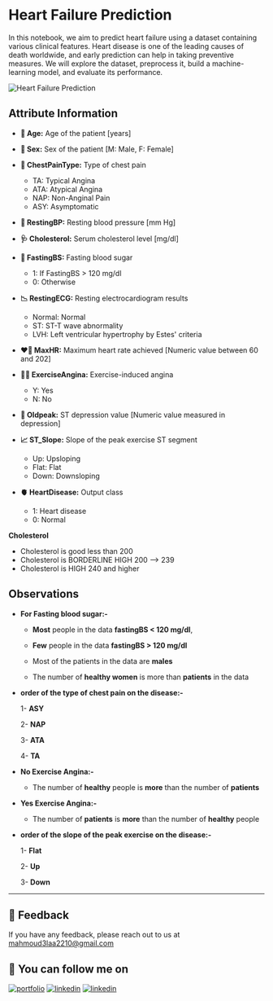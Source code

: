# Heart Failure Prediction

In this notebook, we aim to predict heart failure using a dataset containing various clinical features. Heart disease is one of the leading causes of death worldwide, and early prediction can help in taking preventive measures. We will explore the dataset, preprocess it, build a machine-learning model, and evaluate its performance.

![Heart Failure Prediction]("https://storage.googleapis.com/kaggle-datasets-images/1582403/2603715/fc66626bcce9dec0f401f3f69c2ab2d1/dataset-cover.jpg")


## Attribute Information

- **👤 Age:** Age of the patient [years]

- **🔘 Sex:** Sex of the patient [M: Male, F: Female]

- **💓 ChestPainType:** Type of chest pain

  - TA: Typical Angina
  - ATA: Atypical Angina
  - NAP: Non-Anginal Pain
  - ASY: Asymptomatic

- **💉 RestingBP:** Resting blood pressure [mm Hg]

- **🩺 Cholesterol:** Serum cholesterol level [mg/dl]

- **🍬 FastingBS:** Fasting blood sugar

  - 1: If FastingBS > 120 mg/dl
  - 0: Otherwise

- **📉 RestingECG:** Resting electrocardiogram results

  - Normal: Normal
  - ST: ST-T wave abnormality
  - LVH: Left ventricular hypertrophy by Estes' criteria

- **❤️‍🔥 MaxHR:** Maximum heart rate achieved [Numeric value between 60 and 202]

- **🚴‍♂️ ExerciseAngina:** Exercise-induced angina

  - Y: Yes
  - N: No

- **📏 Oldpeak:** ST depression value [Numeric value measured in depression]

- **📈 ST_Slope:** Slope of the peak exercise ST segment

  - Up: Upsloping
  - Flat: Flat
  - Down: Downsloping

- **🫀 HeartDisease:** Output class
  - 1: Heart disease
  - 0: Normal

**Cholesterol**

- Cholesterol is good less than 200
- Cholesterol is BORDERLINE HIGH 200 --> 239
- Cholesterol is HIGH 240 and higher

## Observations

- **For Fasting blood sugar:-**

  - **Most** people in the data **fastingBS < 120 mg/dl**,
  - **Few** people in the data **fastingBS > 120 mg/dl**

  - Most of the patients in the data are **males**
  - The number of **healthy women** is more than **patients** in the data

- **order of the type of chest pain on the disease:-**

  1- **ASY**

  2- **NAP**

  3- **ATA**

  4- **TA**

- **No Exercise Angina:-**
  - The number of **healthy** people is **more** than the number of **patients**
- **Yes Exercise Angina:-**

  - The number of **patients** is **more** than the number of **healthy** people

- **order of the slope of the peak exercise on the disease:-**

  1- **Flat**

  2- **Up**

  3- **Down**

---


## 📣 Feedback


If you have any feedback, please reach out to us at mahmoud3laa2210@gmail.com

## 🔗 You can follow me on

[![portfolio](https://img.shields.io/badge/GitHub-100000?style=for-the-badge&logo=github&logoColor=white)](https://github.com/MahmoudAlaa22)
[![linkedin](https://img.shields.io/badge/linkedin-0A66C2?style=for-the-badge&logo=linkedin&logoColor=white)](https://www.linkedin.com/in/mahmoudalaa2210/)
[![linkedin](https://img.shields.io/badge/Kaggle-20BEFF?style=for-the-badge&logo=Kaggle&logoColor=white)](https://www.kaggle.com/mahmoudalaa22210)
